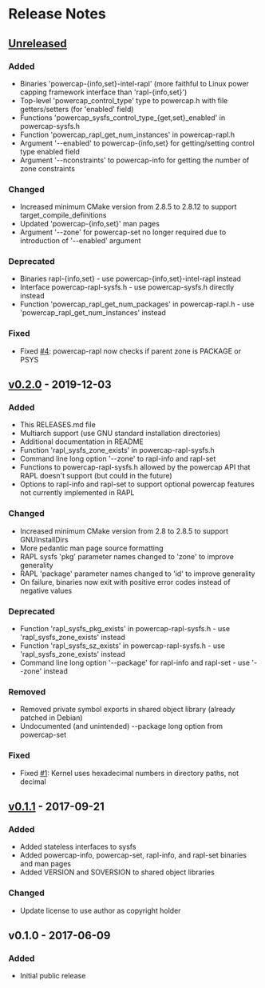 # Release Notes

## [Unreleased]

### Added

* Binaries 'powercap-{info,set}-intel-rapl' (more faithful to Linux power capping framework interface than 'rapl-{info,set}')
* Top-level 'powercap_control_type' type to powercap.h with file getters/setters (for 'enabled' field)
* Functions 'powercap_sysfs_control_type_{get,set}_enabled' in powercap-sysfs.h
* Function 'powercap_rapl_get_num_instances' in powercap-rapl.h
* Argument '--enabled' to powercap-{info,set} for getting/setting control type enabled field
* Argument '--nconstraints' to powercap-info for getting the number of zone constraints

### Changed

* Increased minimum CMake version from 2.8.5 to 2.8.12 to support target_compile_definitions
* Updated 'powercap-{info,set}' man pages
* Argument '--zone' for powercap-set no longer required due to introduction of '--enabled' argument

### Deprecated

* Binaries rapl-{info,set} - use powercap-{info,set}-intel-rapl instead
* Interface powercap-rapl-sysfs.h - use powercap-sysfs.h directly instead
* Function 'powercap_rapl_get_num_packages' in powercap-rapl.h - use 'powercap_rapl_get_num_instances' instead

### Fixed

* Fixed [#4]: powercap-rapl now checks if parent zone is PACKAGE or PSYS


## [v0.2.0] - 2019-12-03

### Added

* This RELEASES.md file
* Multiarch support (use GNU standard installation directories)
* Additional documentation in README
* Function 'rapl_sysfs_zone_exists' in powercap-rapl-sysfs.h
* Command line long option '--zone' to rapl-info and rapl-set
* Functions to powercap-rapl-sysfs.h allowed by the powercap API that RAPL doesn't support (but could in the future)
* Options to rapl-info and rapl-set to support optional powercap features not currently implemented in RAPL

### Changed

* Increased minimum CMake version from 2.8 to 2.8.5 to support GNUInstallDirs
* More pedantic man page source formatting
* RAPL sysfs 'pkg' parameter names changed to 'zone' to improve generality
* RAPL 'package' parameter names changed to 'id' to improve generality
* On failure, binaries now exit with positive error codes instead of negative values

### Deprecated

* Function 'rapl_sysfs_pkg_exists' in powercap-rapl-sysfs.h - use 'rapl_sysfs_zone_exists' instead
* Function 'rapl_sysfs_sz_exists' in powercap-rapl-sysfs.h - use 'rapl_sysfs_zone_exists' instead
* Command line long option '--package' for rapl-info and rapl-set - use '--zone' instead

### Removed

* Removed private symbol exports in shared object library (already patched in Debian)
* Undocumented (and unintended) --package long option from powercap-set

### Fixed

* Fixed [#1]: Kernel uses hexadecimal numbers in directory paths, not decimal


## [v0.1.1] - 2017-09-21

### Added

* Added stateless interfaces to sysfs
* Added powercap-info, powercap-set, rapl-info, and rapl-set binaries and man pages
* Added VERSION and SOVERSION to shared object libraries

### Changed

* Update license to use author as copyright holder


## v0.1.0 - 2017-06-09

### Added

* Initial public release

[Unreleased]: https://github.com/powercap/powercap/compare/v0.2.0...HEAD
[v0.2.0]: https://github.com/powercap/powercap/compare/v0.1.1...v0.2.0
[v0.1.1]: https://github.com/powercap/powercap/compare/v0.1.0...v0.1.1
[#4]: https://github.com/powercap/powercap/issues/4
[#1]: https://github.com/powercap/powercap/issues/1
